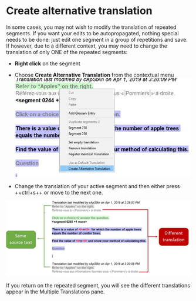 # Create alternative translation 

In some cases, you may not wish to modify the translation of repeated segments. If you want your edits to be autopropagated, nothing special needs to be done: just edit one segment in a group of repetitions and save. If however, due to a different context, you may need to change the translation of only ONE of the repeated segments:

  * **Right click** on the segment 
  * Choose **Create Alternative Translation** from the contextual menu
    ![](../assets/18_create_alternative_translation.jpg)

  * Change the translation of your active segment and then either press ++ctrl+s++ or move to the next one.

  ![](../assets/19_alternative_translation_created.jpg)

If you return on the repeated segment, you will see the different translations appear in the Multiple Translations pane.

